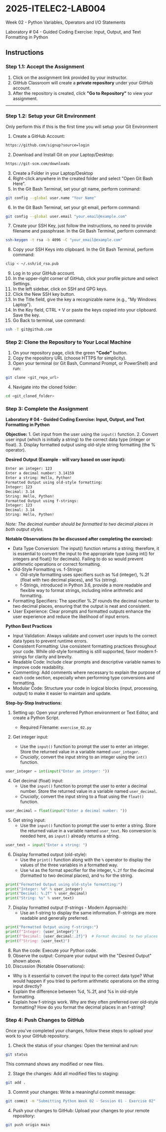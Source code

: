 # 2025-ITELEC2-LAB004
Week 02 - Python Variables, Operators and I/O Statements

Laboratory # 04 - Guided Coding Exercise: Input, Output, and Text Formatting in Python

## **Instructions**

### **Step 1.1: Accept the Assignment**

   1. Click on the assignment link provided by your instructor.
   2. GitHub Classroom will create a **private repository** under your GitHub account.
   3. After the repository is created, click **"Go to Repository"** to view your assignment.

---

### **Step 1.2: Setup your Git Environment**
Only perform this if this is the first time you will setup your Git Environment

   1. Create a GitHub Account:
   ```bash
   https://github.com/signup?source=login
   ```
      
   2. Download and Install Git on your Laptop/Desktop:
   ```bash
   https://git-scm.com/downloads
   ```
   
   3. Create a Folder in your Laptop/Desktop
   4. Right-click anywhere in the created folder and select "Open Git Bash Here".
   5. In the Git Bash Terminal, set your git name, perform command:
   ```bash
   git config --global user.name "Your Name"
   ```
   
   6. In the Git Bash Terminal, set your git email, perform command:
   ```bash
   git config --global user.email "your.email@example.com"
   ```
   
   7. Create your SSH Key, just follow the instructions, no need to provide filename and passphrase. In the Git Bash Terminal, perform command:
   ```bash
   ssh-keygen -t rsa -b 4096 -C "your_email@example.com"
   ```
   
   8. Copy your SSH Keys into clipboard. In the Git Bash Terminal, perform command:
   ```bash
   clip < ~/.ssh/id_rsa.pub
   ```
   
   9. Log in to your GitHub account.
   10. In the upper-right corner of GitHub, click your profile picture and select Settings.
   11. In the left sidebar, click on SSH and GPG keys.
   12. Click the New SSH key button.
   13. In the Title field, give the key a recognizable name (e.g., "My Windows Laptop").
   14. In the Key field, CTRL + V or paste the keys copied into your clipboard. Save the key.
   15. Go Back to terminal, use command:
   ```bash
   ssh -T git@github.com
   ```

### **Step 2: Clone the Repository to Your Local Machine**

   1. On your repository page, click the green **"Code"** button.
   2. Copy the repository URL (choose HTTPS for simplicity).
   3. Open your terminal (or Git Bash, Command Prompt, or PowerShell) and run:
   
   ```bash
   git clone <git_repo_url>
   ```
   
   4. Navigate into the cloned folder:
   
   ```bash
   cd <git_cloned_folder>
   ```

### **Step 3: Complete the Assignment**

**Laboratory # 04 - Guided Coding Exercise: Input, Output, and Text Formatting in Python**

   **Objective:**
      1. Get input from the user using the `input()` function.
      2. Convert user input (which is initially a string) to the correct data type (integer or float).
      3. Display formatted output using old-style string formatting (the % operator).

   **Desired Output (Example - will vary based on user input):**
   
```bash
Enter an integer: 123
Enter a decimal number: 3.14159
Enter a string: Hello, Python!
Formatted Output using old-style formatting:
Integer: 123
Decimal: 3.14
String: Hello, Python!
Formatted Output using f-strings:
Integer: 123
Decimal: 3.14
String: Hello, Python!
```
*Note: The decimal number should be formatted to two decimal places in both output styles.*
      
   **Notable Observations (to be discussed after completing the exercise):**
   - Data Type Conversion: The input() function returns a string; therefore, it is essential to convert the input to the appropriate type (using int() for integers and float() for decimals). Failing to do so would prevent arithmetic operations or correct formatting.
   - Old-Style Formatting vs. f-Strings:
      - Old-style formatting uses specifiers such as %d (integer), %.2f (float with two decimal places), and %s (string).
      - f-Strings, introduced in Python 3.6, provide a more readable and flexible way to format strings, including inline arithmetic and formatting.
   - Formatting Specifiers: The specifier %.2f rounds the decimal number to two decimal places, ensuring that the output is neat and consistent.
   - User Experience: Clear prompts and formatted outputs enhance the user experience and reduce the likelihood of input errors.

   **Python Best Practices**
   - Input Validation: Always validate and convert user inputs to the correct data types to prevent runtime errors.
   - Consistent Formatting: Use consistent formatting practices throughout your code. While old-style formatting is still supported, favor modern f-strings for clarity and brevity.
   - Readable Code: Include clear prompts and descriptive variable names to improve code readability.
   - Commenting: Add comments where necessary to explain the purpose of each code section, especially when performing type conversions and formatting.
   - Modular Code: Structure your code in logical blocks (input, processing, output) to make it easier to maintain and update.

   **Step-by-Step Instructions:**

   1. Setting up: Open your preferred Python environment or Text Editor, and create a Python Script.
      - Required Filename: `exercise_02.py`
      
   2.  Get integer input:
       - Use the `input()` function to prompt the user to enter an integer. Store the returned value in a variable named `user_integer`.
       - *Crucially*, convert the input string to an integer using the `int()` function.

```python
user_integer = int(input("Enter an integer: "))
```
      
   4. Get decimal (float) input:
      - Use the `input()` function to prompt the user to enter a decimal number. Store the returned value in a variable named `user_decimal`.
      - *Crucially*, convert the input string to a float using the `float()` function.
```python
user_decimal = float(input("Enter a decimal number: "))
```

   5. Get string input:
      - Use the `input()` function to prompt the user to enter a string. Store the returned value in a variable named `user_text`. No conversion is needed here, as `input()` already returns a string.
```python
user_text = input("Enter a string: ")
```

   6. Display formatted output (old-style):
      - Use the `print()` function along with the `%` operator to display the values of the three variables in a formatted way.
      - Use `%d` as the format specifier for the integer, `%.2f` for the decimal (formatted to two decimal places), and `%s` for the string.
```python
print("Formatted Output using old-style formatting:")
print("Integer: %d" % user_integer)
print("Decimal: %.2f" % user_decimal)
print("String: %s" % user_text)
```

   7. Display formatted output (f-strings - Modern Approach):
      - Use an f-string to display the same information. F-strings are more readable and generally preferred.
```python
print("Formatted Output using f-strings:")
print(f"Integer: {user_integer}")
print(f"Decimal: {user_decimal:.2f}")  # Format decimal to two places
print(f"String: {user_text}")
```

   8. Run the code: Execute your Python code.
   9. Observe the output: Compare your output with the "Desired Output" shown above.
   10. Discussion (Notable Observations):  
   - Why is it essential to convert the input to the correct data type? What would happen if you tried to perform arithmetic operations on the string input directly?
   - Explain the difference between %d, %.2f, and %s in old-style formatting.
   - Explain how f-strings work. Why are they often preferred over old-style formatting? How do you format the decimal places in an f-string?

### **Step 4: Push Changes to GitHub**
Once you've completed your changes, follow these steps to upload your work to your GitHub repository.

1. Check the status of your changes:
   Open the terminal and run:
   
```bash
git status
```
   This command shows any modified or new files.
   
2. Stage the changes:
   Add all modified files to staging:
   
```bash
git add .
```
   
3. Commit your changes:
   Write a meaningful commit message:
   
```bash
git commit -m "Submitting Python Week 02 - Session 01 - Exercise 02"
```
   
4. Push your changes to GitHub:
   Upload your changes to your remote repository:
   
```bash
git push origin main
```
